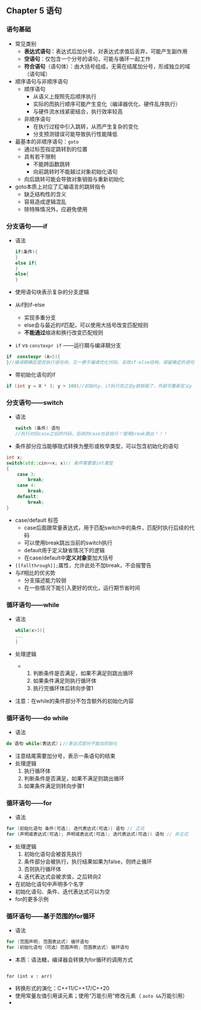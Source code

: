 ## Chapter 5 语句

### 语句基础

- 常见类别
  - **表达式语句**：表达式后加分号，对表达式求值后丢弃，可能产生副作用
  - **空语句**：仅包含一个分号的语句，可能与循环一起工作
  - **符合语句**（语句体）：由大括号组成，无需在结尾加分号，形成独立的域（语句域） 
- 顺序语句与非顺序语句
  - 顺序语句
    - 从语义上按照先后顺序执行
    - 实际的而执行顺序可能产生变化（编译器优化、硬件乱序执行）
    - 与硬件流水线紧密结合，执行效率较高
  - 非顺序语句
    - 在执行过程中引入跳转，从而产生复杂的变化
    - 分支预测错误可能导致执行性能降低
- 最基本的非顺序语句：`goto`
  - 通过标签指定跳转到的位置
  - 具有若干限制
    - 不能跨函数跳转
    - 向前跳转时不能越过对象初始化语句
  - 向后跳转可能会导致对象销毁与重新初始化
- goto本质上对应了汇编语言的跳转指令
  - 缺乏结构性的含义
  - 容易造成逻辑混乱
  - 除特殊情况外，应避免使用

### 分支语句——if

- 语法

  ```c++
  if(条件){
  }
  else if{
  }
  else{
  }
  ```

- 使用语句块表示复杂的分支逻辑

- 从if到if-else

  - 实现多重分支
  - else会与最近的if匹配，可以使用大括号改变匹配规则
  - **不能通过**缩进和换行改变匹配规则

- `if` vs `constexpr if` ——运行期与编译期分支

```C++
if  constexpr (A>5){
}//编译期确定是否执行语句块，又一便于编译优化代码，去除if-else结构，保留确定的语句
```

- 带初始化语句的if

```C++
if (int y = X * 3; y > 100)//初始化y，if执行完之后y就销毁了，外部可重新定义y
```

### 分支语句——switch

- 语法

  ```c++
  switch (条件) 语句
  //执行对应case之后的代码，后续的case也会执行！使用break跳出！！！
  ```

- 条件部分应当能够隐式转换为整形或枚举类型，可以包含初始化的语句

```C++
int x;
switch(std::cin>>x; x)// 条件需要是int类型
{
	case 3:
		break;
    case 4:
        break;
    default:
        break; 
}
```

- case/default 标签
  - case后面跟常量表达式，用于匹配switch中的条件，匹配时执行后续的代码
  - 可以使用break跳出当前的switch执行
  - default用于定义缺省情况下的逻辑
  - 在case/default中**定义对象**要加大括号
- `[[fallthrough]];`属性，允许此处不加break，不会报警告
- 与if相比的优劣势
  - 分支描述能力较弱
  - 在一些情况下能引入更好的优化，运行期节省时间

### 循环语句——while

- 语法

  ```C++
  while(x>3){
  ...
  }
  ```

- 处理逻辑

  - 1. 判断条件是否满足，如果不满足则跳出循环
    2. 如果条件满足则执行循环体
    3. 执行完循环体后转向步骤1

- 注意：在while的条件部分不包含额外的初始化内容

### 循环语句——do while

- 语法

```C++
do 语句 while(表达式)；//表达式部分不能加初始化
```

- 注意结尾需要加分号，表示一条语句的结束
- 处理逻辑  
  1. 执行循环体
  2. 判断条件是否满足，如果不满足则跳出循环
  3. 如果条件满足则转向步骤1

### 循环语句——for

- 语法

```c++
for (初始化语句 条件(可选); 迭代表达式(可选)) 语句 // 正式
for (声明或表达式(可选); 声明或表达式(可选); 迭代表达式(可选)) 语句 // 非正式
```

- 处理逻辑
  1. 初始化语句会被首先执行
  2. 条件部分会被执行，执行结果如果为false，则终止循环
  3. 否则执行循环体
  4. 迭代表达式会被求值，之后转向2
- 在初始化语句中声明多个名字
- 初始化语句、条件、迭代表达式可以为空
- for的更多示例

### 循环语句——基于范围的for循环

- 语法

```C++
for (范围声明; 范围表达式) 循环语句
for (初始化语句（可选）范围声明; 范围表达式) 循环语句
```

- 本质：语法糖，编译器会转换为for循环的调用方式

```

for (int v : arr)
```

- 转换形式的演化：C++11/C++17/C++20
- 使用常量左值引用读元素；使用“万能引用”修改元素（ `auto &&`万能引用）
- 





















